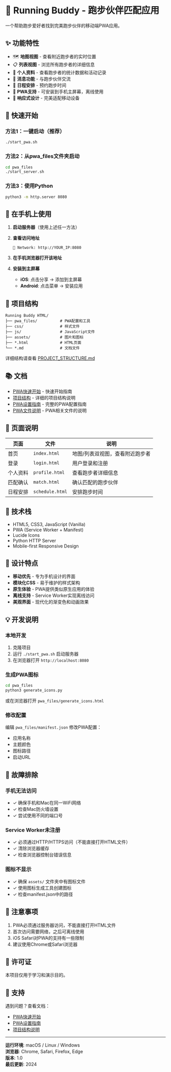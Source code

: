 # 🏃 Running Buddy - 跑步伙伴匹配应用

一个帮助跑步爱好者找到完美跑步伙伴的移动端PWA应用。

## ✨ 功能特性

- 🗺️ **地图视图** - 查看附近跑步者的实时位置
- 📋 **列表视图** - 浏览所有跑步者的详细信息
- 👤 **个人资料** - 查看跑步者的统计数据和活动记录
- 💬 **消息功能** - 与跑步伙伴交流
- 📅 **日程安排** - 预约跑步时间
- 📱 **PWA支持** - 可安装到手机主屏幕，离线使用
- 🎨 **响应式设计** - 完美适配移动设备

## 🚀 快速开始

### 方法1：一键启动（推荐）

```bash
./start_pwa.sh
```

### 方法2：从pwa_files文件夹启动

```bash
cd pwa_files
./start_server.sh
```

### 方法3：使用Python

```bash
python3 -m http.server 8080
```

## 📱 在手机上使用

1. **启动服务器**（使用上述任一方法）

2. **查看访问地址**
   ```
   📱 Network: http://YOUR_IP:8080
   ```

3. **在手机浏览器打开该地址**

4. **安装到主屏幕**
   - **iOS**: 点击分享 → 添加到主屏幕
   - **Android**: 点击菜单 → 安装应用

## 📂 项目结构

```
Running Buddy HTML/
├── pwa_files/          # PWA配置和工具
├── css/                # 样式文件
├── js/                 # JavaScript文件
├── assets/             # 图片和图标
├── *.html              # HTML页面
└── *.md                # 文档文件
```

详细结构请查看 [PROJECT_STRUCTURE.md](PROJECT_STRUCTURE.md)

## 📚 文档

- [PWA快速开始](PWA_快速开始.md) - 快速开始指南
- [项目结构](PROJECT_STRUCTURE.md) - 详细的项目结构说明
- [PWA设置指南](pwa_files/PWA_SETUP.md) - 完整的PWA配置指南
- [PWA文件说明](pwa_files/README.md) - PWA相关文件的说明

## 🎯 页面说明

| 页面 | 文件 | 说明 |
|------|------|------|
| 首页 | `index.html` | 地图/列表双视图，查看附近跑步者 |
| 登录 | `login.html` | 用户登录和注册 |
| 个人资料 | `profile.html` | 查看跑步者详细信息 |
| 匹配确认 | `match.html` | 确认匹配的跑步伙伴 |
| 日程安排 | `schedule.html` | 安排跑步时间 |

## 🔧 技术栈

- HTML5, CSS3, JavaScript (Vanilla)
- PWA (Service Worker + Manifest)
- Lucide Icons
- Python HTTP Server
- Mobile-first Responsive Design

## 🎨 设计特点

- **移动优先** - 专为手机设计的界面
- **模块化CSS** - 易于维护的样式架构
- **原生体验** - PWA提供类似原生应用的体验
- **离线支持** - Service Worker实现离线访问
- **美观界面** - 现代化的渐变色和动画效果

## 💡 开发说明

### 本地开发

1. 克隆项目
2. 运行 `./start_pwa.sh` 启动服务器
3. 在浏览器打开 `http://localhost:8080`

### 生成PWA图标

```bash
cd pwa_files
python3 generate_icons.py
```

或在浏览器打开 `pwa_files/generate_icons.html`

### 修改配置

编辑 `pwa_files/manifest.json` 修改PWA配置：
- 应用名称
- 主题颜色
- 图标路径
- 启动URL

## 🐛 故障排除

### 手机无法访问
- ✓ 确保手机和Mac在同一WiFi网络
- ✓ 检查Mac防火墙设置
- ✓ 尝试使用不同的端口号

### Service Worker未注册
- ✓ 必须通过HTTP/HTTPS访问（不能直接打开HTML文件）
- ✓ 清除浏览器缓存
- ✓ 检查浏览器控制台错误信息

### 图标不显示
- ✓ 确保 `assets/` 文件夹中有图标文件
- ✓ 使用图标生成工具创建图标
- ✓ 检查manifest.json中的路径

## 📝 注意事项

1. PWA必须通过服务器访问，不能直接打开HTML文件
2. 首次访问需要网络，之后可离线使用
3. iOS Safari对PWA的支持有一些限制
4. 建议使用Chrome或Safari浏览器

## 📄 许可证

本项目仅用于学习和演示目的。

## 🙋 支持

遇到问题？查看文档：
- [PWA快速开始](PWA_快速开始.md)
- [PWA设置指南](pwa_files/PWA_SETUP.md)
- [项目结构说明](PROJECT_STRUCTURE.md)

---

**运行环境**: macOS / Linux / Windows  
**浏览器**: Chrome, Safari, Firefox, Edge  
**版本**: 1.0  
**最后更新**: 2024

